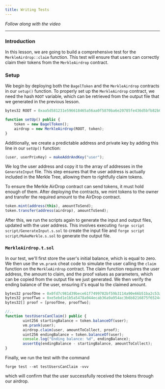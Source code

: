 ```yaml
---
title: Writing Tests
---
```


_Follow along with the video_

---

### Introduction

In this lesson, we are going to build a comprehensive test for the `MerkleAirdrop::claim` function. This test will ensure that users can correctly claim their tokens from the `MerkleAirdrop` contract.

### Setup

We begin by deploying both the `BagelToken` and the `MerkleAirdrop` contracts in our `setup()` function. To properly set up the `MerkleAirdrop` contract, we need the hash `ROOT` variable, which can be retrieved from the output file that we generated in the previous lesson.

```js
bytes32 ROOT = 0xaa5d581231e596618465a56aa0f5870ba6e20785fe436d5bfb82b08662ccc7c4;

function setUp() public {
    token = new BagelToken();
    airdrop = new MerkleAirdrop(ROOT, token);
}
```

Additionally, we create a predictable address and private key by adding this line in our `setUp()` function:

```js
(user, userPrivKey) = makeAddrAndKey("user");
```

We log the user address and copy it to the array of addresses in the `GenerateInput` file. This step ensures that the user address is actually included in the Merkle Tree, allowing them to rightfully claim tokens.

To ensure the Merkle AirDrop contract can send tokens, it must hold enough of them. After deploying the contracts, we mint tokens to the owner and transfer the required amount to the AirDrop contract.

```js
token.mint(address(this), amountToSend);
token.transfer(address(airdrop), amountToSend);
```

After this, we run the scripts again to generate the input and output files, updated with the user address. This involves executing `forge script script/GenerateInput.s.sol` to create the input file and `forge script script/MakeMerkle.s.sol` to generate the output file.

### `MerkleAirdrop.t.sol`

In our test, we'll first store the user's initial balance, which is equal to zero. We then use the `vm.prank` cheat code to simulate the user calling the `claim` function on the `MerkleAirdrop` contract. The claim function requires the user address, the amount to claim, and the proof values as parameters, which can be copied from the output file we just generated. We then verify the ending balance of the user, ensuring it's equal to the claimed amount.

```js
bytes32 proofOne = 0x0fd7c981d39bece61f7499702bf59b3114a90e66b51ba2c53abdf7b62986c00a;
bytes32 proofTwo = 0xe5ebd1e1b5a5478a944ecab36a9a954ac3b6b8216875f6524caa7a1d87096576;
bytes32[] proof = [proofOne, proofTwo];

//..
function testUsersCanClaim() public {
        uint256 startingBalance = token.balanceOf(user);
        vm.prank(user);
        airdrop.claim(user, amountToCollect, proof);
        uint256 endingBalance = token.balanceOf(user);
        console.log("Ending balance: %d", endingBalance);
        assertEq(endingBalance - startingBalance, amountToCollect);
}
```

Finally, we run the test with the command

```
forge test --mt testUsersCanClaim -vvv
```

which will confirm that the user successfully received the tokens through our airdrop.
